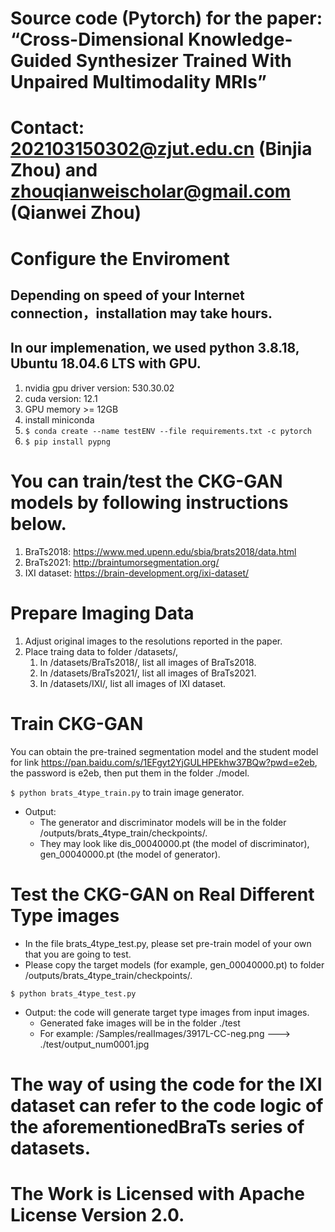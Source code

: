 # Source code (Pytorch) for the paper: “Cross-Dimensional Knowledge-Guided Synthesizer Trained With Unpaired Multimodality MRIs”
# Contact: 202103150302@zjut.edu.cn (Binjia Zhou) and zhouqianweischolar@gmail.com (Qianwei Zhou) 
# Configure the Enviroment
## Depending on speed of your Internet connection，installation may take hours.
## In our implemenation, we used python 3.8.18, Ubuntu 18.04.6 LTS with GPU.  
1. nvidia gpu driver version: 530.30.02
2. cuda version: 12.1
3. GPU memory >= 12GB
4. install miniconda
5. `$ conda create --name testENV --file requirements.txt -c pytorch`
6. `$ pip install pypng`

# You can train/test the CKG-GAN models by following instructions below.
1. BraTs2018: https://www.med.upenn.edu/sbia/brats2018/data.html
2. BraTs2021: http://braintumorsegmentation.org/
3. IXI dataset: https://brain-development.org/ixi-dataset/

# Prepare Imaging Data
1. Adjust original images to the resolutions reported in the paper.
2. Place traing data to folder /datasets/,
    1. In /datasets/BraTs2018/, list all images of BraTs2018.
    2. In /datasets/BraTs2021/, list all images of BraTs2021.
    3. In /datasets/IXI/, list all images of IXI dataset.

# Train CKG-GAN 
You can obtain the pre-trained segmentation model and the student model for link https://pan.baidu.com/s/1EFgyt2YjGULHPEkhw37BQw?pwd=e2eb, the password is e2eb, then put them in the folder ./model.

`$ python brats_4type_train.py` to train image generator.
* Output:
    * The generator and discriminator models will be in the folder /outputs/brats_4type_train/checkpoints/.
    * They may look like dis_00040000.pt (the model of discriminator), gen_00040000.pt (the model of generator).

# Test the CKG-GAN on Real Different Type images
* In the file brats_4type_test.py, please set pre-train model of your own that you are going to test.  
* Please copy the target models (for example, gen_00040000.pt) to folder /outputs/brats_4type_train/checkpoints/.  

`$ python brats_4type_test.py`  

* Output: the code will generate target type images from input images.   
    * Generated fake images will be in the folder ./test
    * For example: /Samples/realImages/3917L-CC-neg.png ---> ./test/output_num0001.jpg

# The way of using the code for the IXI dataset can refer to the code logic of the aforementionedBraTs series of datasets.

# The Work is Licensed with Apache License Version 2.0.
